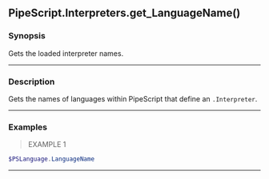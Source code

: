 PipeScript.Interpreters.get_LanguageName()
------------------------------------------

### Synopsis
Gets the loaded interpreter names.

---

### Description

Gets the names of languages within PipeScript that define an `.Interpreter`.

---

### Examples
> EXAMPLE 1

```PowerShell
$PSLanguage.LanguageName
```

---
